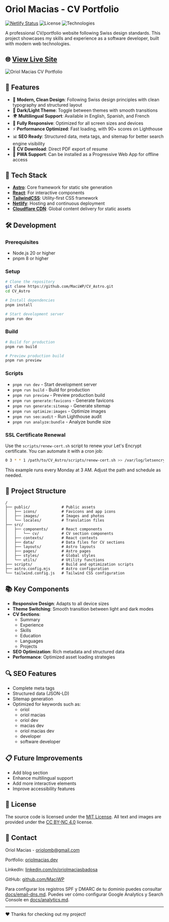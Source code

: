 # Oriol Macias - CV Portfolio

[![Netlify Status](https://api.netlify.com/api/v1/badges/your-netlify-id/deploy-status)](https://app.netlify.com/sites/oriolmacias/deploys)
![License](https://img.shields.io/github/license/MaciWP/CV_Astro)
![Technologies](https://img.shields.io/badge/Tech-Astro%20%7C%20React%20%7C%20TailwindCSS-blue)

A professional CV/portfolio website following Swiss design standards. This project showcases my skills and experience as a software developer, built with modern web technologies.

## 🌐 [View Live Site](https://oriolmacias.dev)

![Oriol Macias CV Portfolio](public/screenshots/desktop.jpg)

## 🚀 Features

- 🎨 **Modern, Clean Design**: Following Swiss design principles with clean typography and structured layout
- 🌙 **Dark/Light Theme**: Toggle between themes with smooth transitions
- 🌍 **Multilingual Support**: Available in English, Spanish, and French
- 📱 **Fully Responsive**: Optimized for all screen sizes and devices
- ⚡ **Performance Optimized**: Fast loading, with 90+ scores on Lighthouse
- 📊 **SEO Ready**: Structured data, meta tags, and sitemap for better search engine visibility
- 📄 **CV Download**: Direct PDF export of resume
- 🔄 **PWA Support**: Can be installed as a Progressive Web App for offline access

## 🧰 Tech Stack

- **[Astro](https://astro.build/)**: Core framework for static site generation
- **[React](https://reactjs.org/)**: For interactive components
- **[TailwindCSS](https://tailwindcss.com/)**: Utility-first CSS framework
- **[Netlify](https://www.netlify.com/)**: Hosting and continuous deployment
- **[Cloudflare CDN](https://www.cloudflare.com/)**: Global content delivery for static assets

## 🛠️ Development

### Prerequisites

- Node.js 20 or higher
- pnpm 8 or higher

### Setup

```bash
# Clone the repository
git clone https://github.com/MaciWP/CV_Astro.git
cd CV_Astro

# Install dependencies
pnpm install

# Start development server
pnpm run dev
```

### Build

```bash
# Build for production
pnpm run build

# Preview production build
pnpm run preview
```

### Scripts

- `pnpm run dev` - Start development server
- `pnpm run build` - Build for production
- `pnpm run preview` - Preview production build
- `pnpm run generate:favicons` - Generate favicons
- `pnpm run generate:sitemap` - Generate sitemap
- `pnpm run optimize:images` - Optimize images
- `pnpm run seo:audit` - Run Lighthouse audit
- `pnpm run analyze:bundle` - Analyze bundle size

### SSL Certificate Renewal

Use the `scripts/renew-cert.sh` script to renew your Let's Encrypt
certificate. You can automate it with a cron job:

```bash
0 3 * * 1 /path/to/CV_Astro/scripts/renew-cert.sh >> /var/log/letsencrypt/renew.log 2>&1
```

This example runs every Monday at 3 AM. Adjust the path and schedule as
needed.

## 📂 Project Structure

```
/
├── public/              # Public assets
│   ├── icons/           # Favicons and app icons
│   ├── images/          # Images and photos
│   └── locales/         # Translation files
├── src/
│   ├── components/      # React components
│   │   └── cv/          # CV section components
│   ├── contexts/        # React contexts
│   ├── data/            # Data files for CV sections
│   ├── layouts/         # Astro layouts
│   ├── pages/           # Astro pages
│   ├── styles/          # Global styles
│   └── utils/           # Utility functions
├── scripts/             # Build and optimization scripts
├── astro.config.mjs     # Astro configuration
└── tailwind.config.js   # Tailwind CSS configuration
```

## 📚 Key Components

- **Responsive Design**: Adapts to all device sizes
- **Theme Switching**: Smooth transition between light and dark modes
- **CV Sections**:
  - Summary
  - Experience
  - Skills
  - Education
  - Languages
  - Projects
- **SEO Optimization**: Rich metadata and structured data
- **Performance**: Optimized asset loading strategies

## 🔍 SEO Features

- Complete meta tags
- Structured data (JSON-LD)
- Sitemap generation
- Optimized for keywords such as:
  - oriol
  - oriol macias
  - oriol dev
  - macias dev
  - oriol macias dev
  - developer
  - software developer

## 📋 Future Improvements

- Add blog section
- Enhance multilingual support
- Add more interactive elements
- Improve accessibility features

## 📄 License

The source code is licensed under the [MIT License](LICENSE).
All text and images are provided under the [CC BY-NC 4.0](LICENSE_CONTENT) license.

## 📧 Contact

Oriol Macias - [oriolomb@gmail.com](mailto:oriolomb@gmail.com)

Portfolio: [oriolmacias.dev](https://oriolmacias.dev)

LinkedIn: [linkedin.com/in/oriolmaciasbadosa](https://linkedin.com/in/oriolmaciasbadosa)

GitHub: [github.com/MaciWP](https://github.com/MaciWP)

Para configurar los registros SPF y DMARC de tu dominio puedes consultar
[docs/email-dns.md](docs/email-dns.md).
Puedes ver cómo configurar Google Analytics y Search Console en [docs/analytics.md](docs/analytics.md).

---

❤️ Thanks for checking out my project!
